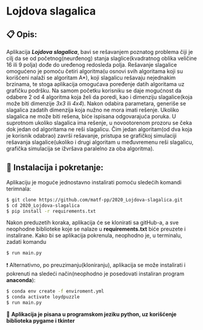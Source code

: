 # Lojdova slagalica

## :clipboard: Opis:
Aplikacija ***Lojdova slagalica***, bavi se rešavanjem poznatog problema čiji je cilj da se od početnog(neurđenog) stanja slaglice(kvadratnog oblika veličine 16 ili 9 polja) dođe do uređenog redosleda polja. Rešavanje slagalice omogućeno je pomoću četiri algoritma(u osnovi svih algoritama koji su korišćeni nalaži se algoritam A*), koji slagalicu rešavaju nejednakim brzinama, te stoga aplikacija omogućava poređenje datih algoritama uz grafičku podršku. Na samom početku korisniku se daje mogućnost da odabere 2 od 4 algoritma koja želi da poredi, kao i dimenziju slagalice(koja može biti dimenzije _3x3_ ili _4x4_). Nakon odabira parametara, generiše se slagalica zadatih dimenzija koja nužno ne mora imati rešenje. Ukoliko slagalica ne može biti rešena, biće ispisana odgovarajuća poruka. U suprotnom ukoliko slagalica ima rešenje, u novootorenom prozoru se čeka dok jedan od algoritama ne reši slagalicu. Čim jedan algoritam(od dva koja je korisnik odabrao) završi rešavanje, pristupa se grafičkoj simulaciji rešavanja slagalice(ukoliko i drugi algoritam u međuvremenu reši slagalicu, grafička simulacija se ižvršava paralelno za oba algoritma).

## :hammer: Instalacija i pokretanje:
Aplikaciju je moguće jednostavno instalirati pomoću sledećih komandi terimnala:
```sh
$ git clone https://github.com/matf-pp/2020_Lojdova-slagalica.git
$ cd 2020_Lojdova-slagalica
$ pip install -r requirements.txt
```
Nakon preduzetih koraka, aplikacija će se klonirati sa gitHub-a, a sve neophodne biblioteke koje se nalaze u **requirements.txt** biće preuzete i instalirane. Kako bi se aplikacija pokrenula, neophodno je, u terminalu, zadati komandu
```sh
$ run main.py
```


:heavy_exclamation_mark: Alternativno, po preuzimanju(kloniranju), aplikacija se može instalirati i pokrenuti na sledeći način(neophodno je posedovati instaliran program **anaconda**):
```sh
$ conda env create -f enviroment.yml
$ conda activate loydpuzzle
$ run main.py
```

:open_file_folder: **Aplikacija je pisana u programskom jeziku python, uz korišćenje biblioteka pygame i tkinter**